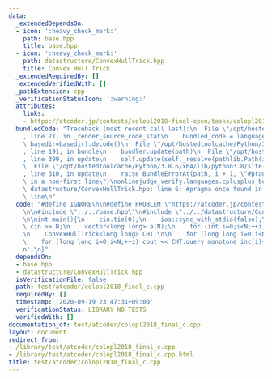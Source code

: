 ```yaml
---
data:
  _extendedDependsOn:
  - icon: ':heavy_check_mark:'
    path: base.hpp
    title: base.hpp
  - icon: ':heavy_check_mark:'
    path: datastructure/ConvexHullTrick.hpp
    title: Convex Hull Trick
  _extendedRequiredBy: []
  _extendedVerifiedWith: []
  _pathExtension: cpp
  _verificationStatusIcon: ':warning:'
  attributes:
    links:
    - https://atcoder.jp/contests/colopl2018-final-open/tasks/colopl2018_final_c
  bundledCode: "Traceback (most recent call last):\n  File \"/opt/hostedtoolcache/Python/3.8.6/x64/lib/python3.8/site-packages/onlinejudge_verify/documentation/build.py\"\
    , line 71, in _render_source_code_stat\n    bundled_code = language.bundle(stat.path,\
    \ basedir=basedir).decode()\n  File \"/opt/hostedtoolcache/Python/3.8.6/x64/lib/python3.8/site-packages/onlinejudge_verify/languages/cplusplus.py\"\
    , line 191, in bundle\n    bundler.update(path)\n  File \"/opt/hostedtoolcache/Python/3.8.6/x64/lib/python3.8/site-packages/onlinejudge_verify/languages/cplusplus_bundle.py\"\
    , line 399, in update\n    self.update(self._resolve(pathlib.Path(included), included_from=path))\n\
    \  File \"/opt/hostedtoolcache/Python/3.8.6/x64/lib/python3.8/site-packages/onlinejudge_verify/languages/cplusplus_bundle.py\"\
    , line 310, in update\n    raise BundleErrorAt(path, i + 1, \"#pragma once found\
    \ in a non-first line\")\nonlinejudge_verify.languages.cplusplus_bundle.BundleErrorAt:\
    \ datastructure/ConvexHullTrick.hpp: line 6: #pragma once found in a non-first\
    \ line\n"
  code: "#define IGNORE\n\n#define PROBLEM \"https://atcoder.jp/contests/colopl2018-final-open/tasks/colopl2018_final_c\"\
    \n\n#include \"../../base.hpp\"\n#include \"../../datastructure/ConvexHullTrick.hpp\"\
    \n\nint main(){\n    cin.tie(0);\n    ios::sync_with_stdio(false);\n    int N;\
    \ cin >> N;\n    vector<long long> a(N);\n    for (int i=0;i<N;++i) cin >> a[i];\n\
    \n    ConvexHullTrick<long long> CHT;\n\n    for (long long i=0;i<N;++i) CHT.add(-2*i,a[i]+i*i);\n\
    \    for (long long i=0;i<N;++i) cout << CHT.query_monotone_inc(i)+i*i << '\\\
    n';\n}"
  dependsOn:
  - base.hpp
  - datastructure/ConvexHullTrick.hpp
  isVerificationFile: false
  path: test/atcoder/colopl2018_final_c.cpp
  requiredBy: []
  timestamp: '2020-09-19 23:47:31+09:00'
  verificationStatus: LIBRARY_NO_TESTS
  verifiedWith: []
documentation_of: test/atcoder/colopl2018_final_c.cpp
layout: document
redirect_from:
- /library/test/atcoder/colopl2018_final_c.cpp
- /library/test/atcoder/colopl2018_final_c.cpp.html
title: test/atcoder/colopl2018_final_c.cpp
---
```

